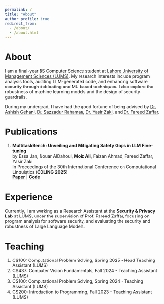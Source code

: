 ```yaml
---
permalink: /
title: "About"
author_profile: true
redirect_from: 
  - /about/
  - /about.html
---
```


<a id="about"></a>
About
======

I am a final-year BS Computer Science student at [Lahore University of Management Sciences (LUMS)](https://lums.edu.pk/). My research interests include program analysis tools, auditing LLM-generated code, and enhancing software security through debloating and ML-based techniques. I also explore the robustness of machine learning models and the design of security guardrails. 

During my undergrad, I have had the good fortune of being advised by [Dr. Ashish Gehani](https://www.csl.sri.com/people/gehani/), [Dr. Sazzadur Rahaman](https://sazzadur.com/), [Dr. Yasir Zaki](https://yasirzaki.net/), and [Dr. Fareed Zaffar](https://lums.edu.pk/lums_employee/422).


<a id="publications"></a>
Publications  
======
1. **MultitaskBench: Unveiling and Mitigating Safety Gaps in LLM Fine-tuning**  
by Essa Jan, Nouar AlDahoul, **Moiz Ali**, Faizan Ahmad, Fareed Zaffar, Yasir Zaki  
In Proceedings of the 30th International Conference on Computational Linguistics (**COLING 2025**)  
[**Paper**](https://aclanthology.org/2025.coling-main.606.pdf) | [**Code**](https://github.com/comnetsAD/LLMSafetyGuardrails)  

<a id="experience"></a>
Experience
======
Currently, I am working as a Research Assistant at the **Security & Privacy Lab** at LUMS, under the supervision of Prof. Fareed Zaffar, focusing on program analysis for software security, and evaluating the security and robustness of Large Language Models.

<a id="teaching"></a>
Teaching
======

1. CS100: Computational Problem Solving, Spring 2025 - Head Teaching Assistant (LUMS)
2. CS437: Computer Vision Fundamentals, Fall 2024 - Teaching Assistant (LUMS)
3. CS100: Computational Problem Solving, Spring 2024 - Teaching Assistant (LUMS)
4. CS200: Introduction to Programming, Fall 2023 - Teaching Assistant (LUMS)

<!-- For more info
------
More info about configuring Academic Pages can be found in [the guide](https://academicpages.github.io/markdown/). The [guides for the Minimal Mistakes theme](https://mmistakes.github.io/minimal-mistakes/docs/configuration/) (which this theme was forked from) might also be helpful. -->
